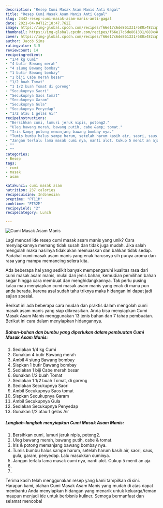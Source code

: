 ```yaml
---
description: "Resep Cumi Masak Asam Manis Anti Gagal"
title: "Resep Cumi Masak Asam Manis Anti Gagal"
slug: 2442-resep-cumi-masak-asam-manis-anti-gagal
date: 2021-04-04T12:18:47.762Z
image: https://img-global.cpcdn.com/recipes/f66e17c6de861331/680x482cq70/cumi-masak-asam-manis-foto-resep-utama.jpg
thumbnail: https://img-global.cpcdn.com/recipes/f66e17c6de861331/680x482cq70/cumi-masak-asam-manis-foto-resep-utama.jpg
cover: https://img-global.cpcdn.com/recipes/f66e17c6de861331/680x482cq70/cumi-masak-asam-manis-foto-resep-utama.jpg
author: Jacob Sims
ratingvalue: 3.5
reviewcount: 14
recipeingredient:
- "1/4 kg Cumi"
- "4 butir Bawang merah"
- "4 siung Bawang bombay"
- "1 butir Bawang bombay"
- "1 biji Cabe merah besar"
- "1/2 buah Tomat"
- "1 1/2 buah Tomat di goreng"
- "Secukupnya Saori"
- "Secukupnya Saos tomat"
- "Secukupnya Garam"
- "Secukupnya Gula"
- "Secukupnya Penyedap"
- "1/2 atau 1 gelas Air"
recipeinstructions:
- "Bersihkan cumi, lumuri jeruk nipis, potong2."
- "Uleg bawang merah, bawang putih, cabe &amp; tomat."
- "Iris &amp; potong memanjang bawang bombay nya."
- "Tumis bumbu halus sampe harum, setelah harum kasih air, saori, saus, gula, garam, penyedap. Lalu masukkan cuminya."
- "Jangan terlalu lama masak cumi nya, nanti alot. Cukup 5 menit an aja"
- ""
- ""
categories:
- Resep
tags:
- cumi
- masak
- asam

katakunci: cumi masak asam 
nutrition: 237 calories
recipecuisine: Indonesian
preptime: "PT11M"
cooktime: "PT52M"
recipeyield: "2"
recipecategory: Lunch

---
```



![Cumi Masak Asam Manis](https://img-global.cpcdn.com/recipes/f66e17c6de861331/680x482cq70/cumi-masak-asam-manis-foto-resep-utama.jpg)

Lagi mencari ide resep cumi masak asam manis yang unik? Cara menyiapkannya memang tidak susah dan tidak juga mudah. Jika salah mengolah maka hasilnya tidak akan memuaskan dan bahkan tidak sedap. Padahal cumi masak asam manis yang enak harusnya sih punya aroma dan rasa yang mampu memancing selera kita.



Ada beberapa hal yang sedikit banyak mempengaruhi kualitas rasa dari cumi masak asam manis, mulai dari jenis bahan, kemudian pemilihan bahan segar hingga cara membuat dan menghidangkannya. Tak perlu pusing kalau mau menyiapkan cumi masak asam manis yang enak di mana pun anda berada, karena asal sudah tahu triknya maka hidangan ini dapat jadi sajian spesial.


Berikut ini ada beberapa cara mudah dan praktis dalam mengolah cumi masak asam manis yang siap dikreasikan. Anda bisa menyiapkan Cumi Masak Asam Manis menggunakan 13 jenis bahan dan 7 tahap pembuatan. Berikut ini cara dalam menyiapkan hidangannya.

<!--inarticleads1-->

##### Bahan-bahan dan bumbu yang diperlukan dalam pembuatan Cumi Masak Asam Manis:

1. Sediakan 1/4 kg Cumi
1. Gunakan 4 butir Bawang merah
1. Ambil 4 siung Bawang bombay
1. Siapkan 1 butir Bawang bombay
1. Sediakan 1 biji Cabe merah besar
1. Gunakan 1/2 buah Tomat
1. Sediakan 1 1/2 buah Tomat, di goreng
1. Sediakan Secukupnya Saori
1. Ambil Secukupnya Saos tomat
1. Siapkan Secukupnya Garam
1. Ambil Secukupnya Gula
1. Sediakan Secukupnya Penyedap
1. Gunakan 1/2 atau 1 gelas Air




<!--inarticleads2-->

##### Langkah-langkah menyiapkan Cumi Masak Asam Manis:

1. Bersihkan cumi, lumuri jeruk nipis, potong2.
1. Uleg bawang merah, bawang putih, cabe &amp; tomat.
1. Iris &amp; potong memanjang bawang bombay nya.
1. Tumis bumbu halus sampe harum, setelah harum kasih air, saori, saus, gula, garam, penyedap. Lalu masukkan cuminya.
1. Jangan terlalu lama masak cumi nya, nanti alot. Cukup 5 menit an aja
1. 
1. 




Terima kasih telah menggunakan resep yang kami tampilkan di sini. Harapan kami, olahan Cumi Masak Asam Manis yang mudah di atas dapat membantu Anda menyiapkan hidangan yang menarik untuk keluarga/teman maupun menjadi ide untuk berbisnis kuliner. Semoga bermanfaat dan selamat mencoba!

